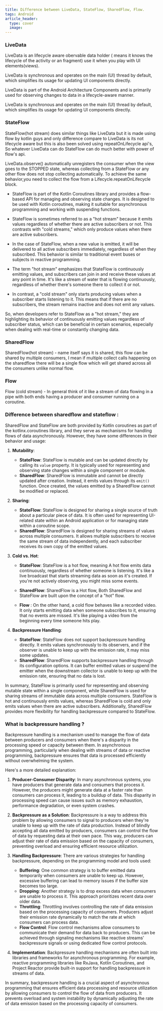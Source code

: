 ```yaml
---
title: Difference between LiveData, StateFlow, SharedFlow, Flow.
tags: Android
article_header:
  type: cover
  image:
---
```


### LiveData
LiveData is an lifecycle aware obervable data holder ( means it knows the lifecycle of the activity or an fragment) use it when you play with UI elements(views).

LiveData is synchronous and operates on the main (UI) thread by default, which simplifies its usage for updating UI components directly.

LiveData is part of the Android Architecture Components and is primarily used for observing changes to data in a lifecycle-aware manner.

LiveData is synchronous and operates on the main (UI) thread by default, which simplifies its usage for updating UI components directly.

### StateFlow
StateFlow(hot stream)  does similar things like LiveData but it is made using flow by kotlin guys and  only difference compare to LiveData is its not lifecycle aware but this is also been solved using repeatOnLifecycle api's, So whatever LiveData can do StateFlow can do much better with power of flow's api.

LiveData.observe() automatically unregisters the consumer when the view goes to the STOPPED state, whereas collecting from a StateFlow or any other flow does not stop collecting automatically. To achieve the same behavior,you need to collect the flow from a Lifecycle.repeatOnLifecycle block.

- StateFlow is part of the Kotlin Coroutines library and provides a flow-based API for managing and observing state changes.
It is designed to be used with Kotlin coroutines, making it suitable for asynchronous programming and working with suspending functions.

- StateFlow is sometimes referred to as a "hot stream" because it emits values regardless of whether there are active subscribers or not. This contrasts with "cold streams," which only produce values when there are active subscribers.

- In the case of StateFlow, when a new value is emitted, it will be delivered to all active subscribers immediately, regardless of when they subscribed. This behavior is similar to traditional event buses or subjects in reactive programming.

- The term "hot stream" emphasizes that StateFlow is continuously emitting values, and subscribers can join in and receive these values at any point in time. It's like a stream of water that is flowing continuously, regardless of whether there's someone there to collect it or not.

- In contrast, a "cold stream" only starts producing values when a subscriber starts listening to it. This means that if there are no subscribers, the stream remains inactive and does not emit any values.

So, when developers refer to StateFlow as a "hot stream," they are highlighting its behavior of continuously emitting values regardless of subscriber status, which can be beneficial in certain scenarios, especially when dealing with real-time or constantly changing data.

### SharedFlow
SharedFlow(hot stream) - name itself says it is shared, this flow can be shared by multiple consumers, I mean if multiple collect calls happening on the sharedflow there will be a single flow which will get shared across all the consumers unlike normal flow.


### Flow
Flow (cold stream) - In general think of it like a stream of data flowing in a pipe with  both ends having a producer and consumer running on a coroutine.


### Difference between sharedflow and stateflow : 

SharedFlow and StateFlow are both provided by Kotlin coroutines as part of the kotlinx.coroutines library, and they serve as mechanisms for handling flows of data asynchronously. However, they have some differences in their behavior and usage:

1. **Mutability**:
   - **StateFlow**: StateFlow is mutable and can be updated directly by calling its `value` property. It is typically used for representing and observing state changes within a single component or module.
   - **SharedFlow**: SharedFlow is immutable and cannot be directly updated after creation. Instead, it emits values through its `emit()` function. Once created, the values emitted by a SharedFlow cannot be modified or replaced.

2. **Sharing**:
   - **StateFlow**: StateFlow is designed for sharing a single source of truth about a particular piece of data. It is often used for representing UI-related state within an Android application or for managing state within a coroutine scope.
   - **SharedFlow**: SharedFlow is designed for sharing streams of values across multiple consumers. It allows multiple subscribers to receive the same stream of data independently, and each subscriber receives its own copy of the emitted values.

3. **Cold vs. Hot**:
   - **StateFlow**: StateFlow is a hot flow, meaning A hot flow emits data continuously, regardless of whether someone is listening. It's like a live broadcast that starts streaming data as soon as it's created. If you're not actively observing, you might miss some events.
     
   - **SharedFlow**: SharedFlow is a Hot flow, Both SharedFlow and StateFlow are built upon the concept of a "hot" flow. 
  
   - **Flow** : On the other hand, a cold flow behaves like a recorded video. It only starts emitting data when someone subscribes to it, ensuring that no events are missed. It's like playing a video from the beginning every time someone hits play.

4. **Backpressure Handling**:
   - **StateFlow**: StateFlow does not support backpressure handling directly. It emits values synchronously to its observers, and if the observer is unable to keep up with the emission rate, it may miss some updates.
   - **SharedFlow**: SharedFlow supports backpressure handling through its configuration options. It can buffer emitted values or suspend the emitter when the downstream collector is unable to keep up with the emission rate, ensuring that no data is lost.

In summary, StateFlow is primarily used for representing and observing mutable state within a single component, while SharedFlow is used for sharing streams of immutable data across multiple consumers. StateFlow is hot and continuously emits values, whereas SharedFlow is cold and only emits values when there are active subscribers. Additionally, SharedFlow provides more flexibility for handling backpressure compared to StateFlow.


### What is backpressure handling ?
Backpressure handling is a mechanism used to manage the flow of data between producers and consumers when there's a disparity in the processing speed or capacity between them. In asynchronous programming, particularly when dealing with streams of data or reactive programming, backpressure ensures that data is processed efficiently without overwhelming the system.

Here's a more detailed explanation:

1. **Producer-Consumer Disparity**: In many asynchronous systems, you have producers that generate data and consumers that process it. However, the producers might generate data at a faster rate than consumers can process it, leading to a buildup of data. This disparity in processing speed can cause issues such as memory exhaustion, performance degradation, or even system crashes.

2. **Backpressure as a Solution**: Backpressure is a way to address this problem by allowing consumers to signal to producers when they're unable to keep up with the rate of data production. Instead of blindly accepting all data emitted by producers, consumers can control the flow of data by requesting data at their own pace. This way, producers can adjust their rate of data emission based on the capacity of consumers, preventing overload and ensuring efficient resource utilization.

3. **Handling Backpressure**: There are various strategies for handling backpressure, depending on the programming model and tools used:
   - **Buffering**: One common strategy is to buffer emitted data temporarily when consumers are unable to keep up. However, excessive buffering can lead to memory issues if the buffer size becomes too large.
   - **Dropping**: Another strategy is to drop excess data when consumers are unable to process it. This approach prioritizes recent data over older data.
   - **Throttling**: Throttling involves controlling the rate of data emission based on the processing capacity of consumers. Producers adjust their emission rate dynamically to match the rate at which consumers can process data.
   - **Flow Control**: Flow control mechanisms allow consumers to communicate their demand for data back to producers. This can be achieved through signaling mechanisms like reactive streams' backpressure signals or using dedicated flow control protocols.

4. **Implementation**: Backpressure handling mechanisms are often built into libraries and frameworks for asynchronous programming. For example, reactive programming libraries like RxJava, Kotlin Coroutines, and Project Reactor provide built-in support for handling backpressure in streams of data.

In summary, backpressure handling is a crucial aspect of asynchronous programming that ensures efficient data processing and resource utilization by allowing consumers to control the flow of data from producers. It prevents overload and system instability by dynamically adjusting the rate of data emission based on the processing capacity of consumers.


